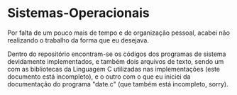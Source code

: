 # Sistemas-Operacionais

Por falta de um pouco mais de tempo e de organização pessoal, acabei não realizando o trabalho da forma que eu desejava.

Dentro do repositório encontram-se os códigos dos programas de sistema devidamente implementados, e também dois arquivos de texto, sendo um
com as bibliotecas da Linguagem C utilizadas nas implementações (este documento está incompleto), e o outro com o que eu iniciei da documentação do programa "date.c"
(que também está incompleto, sorry).
